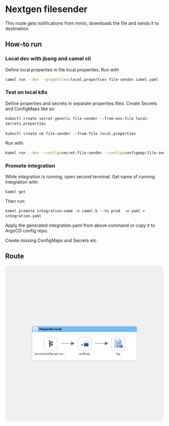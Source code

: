 # Nextgen filesender

This route gets notifications from minio, downloads the file and sends it to destination.

## How-to run

### Local dev with jbang and camel cli

Define local properties in file local.properties. Run with

```sh
camel run --dev --properties=local.properties file-sender.camel.yaml
```

### Test on local k8s
Define properties and secrets in separate properties files. Create Secrets and ConfigMaps like so:
```
kubectl create secret generic file-sender --from-env-file local-secrets.properties

kubectl create cm file-sender --from-file local.properties
```

Run with

```sh
kamel run --dev --config=secret:file-sender --config=configmap:file-sender file-sender.camel.yaml
```

### Promote integration

While integration is running, open second terminal. Get name of running integration with:
```
kamel get
```

Then run:
```
kamel promote integration-name -n camel-k --to prod  -o yaml > integration.yaml
```

Apply the generated integration.yaml from above command or copy it to ArgoCD config repo.

Create missing ConfigMaps and Secrets etc.


## Route

![filesender route](./route.png)
